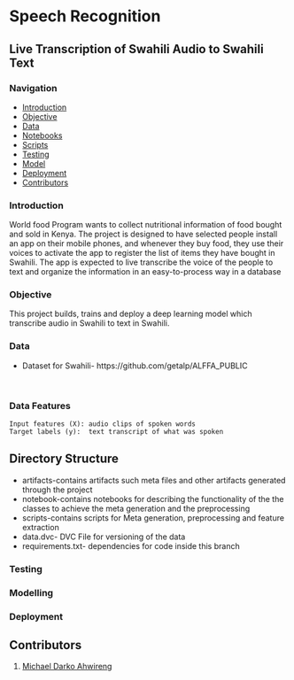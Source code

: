 #  Speech Recognition
## Live Transcription of Swahili Audio to Swahili Text

### Navigation
- [Introduction](#introduction)
- [Objective](#objective)
- [Data](#data)
- [Notebooks](#notebooks)
- [Scripts](#scripts)
- [Testing](#testing)
- [Model](#model)
- [Deployment](#deployment)
- [Contributors](#contributors)

### Introduction
World food Program wants to collect nutritional information of food bought and sold in Kenya. The project is designed to have selected people install an app on their mobile phones, and whenever they buy food, they use their voices to activate the app to register the list of items they have bought in Swahili. The app is expected to live transcribe the voice of the people to text and organize the information in an easy-to-process way in a database
### Objective
This project builds, trains and deploy a deep learning model which transcribe audio in Swahili to text in Swahili.
### Data
<ul>
<li>Dataset for Swahili-  https://github.com/getalp/ALFFA_PUBLIC</li></ul>
<br/>

### Data Features
    Input features (X): audio clips of spoken words
    Target labels (y):  text transcript of what was spoken

## Directory Structure 

<ul>
    <li>artifacts-contains artifacts such meta files and other artifacts generated through the project</li>
    <li>notebook-contains notebooks for describing the functionality of the the classes to achieve the meta generation and the preprocessing</li>
    <li>scripts-contains scripts for Meta generation, preprocessing and feature extraction</li>
    <li>data.dvc- DVC File for versioning of the data</li>
    <li>requirements.txt- dependencies for code inside this branch</li>
</ul>

### Testing
### Modelling
### Deployment
## Contributors
1. [Michael Darko Ahwireng](https://github.com/mdahwireng)



